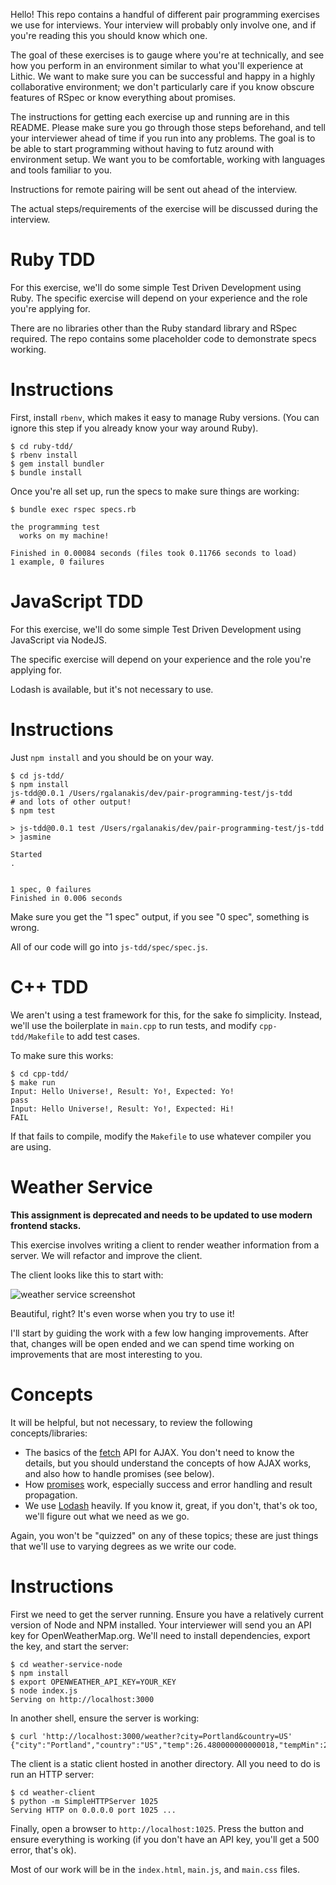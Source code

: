 Hello!
This repo contains a handful of different pair programming exercises
we use for interviews. Your interview will probably only involve one,
and if you're reading this you should know which one.

The goal of these exercises is to gauge where you're at technically,
and see how you perform in an environment similar to what you'll experience at Lithic.
We want to make sure you can be successful and happy in a highly collaborative environment;
we don't particularly care if you know obscure features of RSpec
or know everything about promises.

The instructions for getting each exercise up and running are in this README.
Please make sure you go through those steps beforehand,
and tell your interviewer ahead of time if you run into any problems.
The goal is to be able to start programming without having to futz around with environment setup.
We want you to be comfortable, working with languages and tools familiar to you.

Instructions for remote pairing will be sent out ahead of the interview.

The actual steps/requirements of the exercise will be discussed during the interview.

Ruby TDD
===

For this exercise, we'll do some simple Test Driven Development
using Ruby.
The specific exercise will depend on your experience and
the role you're applying for.

There are no libraries other than the Ruby standard library and RSpec required.
The repo contains some placeholder code to demonstrate specs working.

Instructions
=====

First, install `rbenv`, which makes it easy to manage Ruby versions.
(You can ignore this step if you already know your way around Ruby).

```
$ cd ruby-tdd/
$ rbenv install
$ gem install bundler
$ bundle install
```

Once you're all set up, run the specs to make sure things are working:

```
$ bundle exec rspec specs.rb

the programming test
  works on my machine!

Finished in 0.00084 seconds (files took 0.11766 seconds to load)
1 example, 0 failures
```


JavaScript TDD
===

For this exercise, we'll do some simple Test Driven Development
using JavaScript via NodeJS.

The specific exercise will depend on your experience and
the role you're applying for.

Lodash is available, but it's not necessary to use.

Instructions
=====

Just `npm install` and you should be on your way.

```
$ cd js-tdd/
$ npm install
js-tdd@0.0.1 /Users/rgalanakis/dev/pair-programming-test/js-tdd
# and lots of other output!
$ npm test

> js-tdd@0.0.1 test /Users/rgalanakis/dev/pair-programming-test/js-tdd
> jasmine

Started
.


1 spec, 0 failures
Finished in 0.006 seconds
```

Make sure you get the "1 spec" output, if you see "0 spec",
something is wrong.

All of our code will go into `js-tdd/spec/spec.js`.

C++ TDD
===

We aren't using a test framework for this, for the sake fo simplicity.
Instead, we'll use the boilerplate in `main.cpp` to run tests,
and modify `cpp-tdd/Makefile` to add test cases.

To make sure this works:

```
$ cd cpp-tdd/
$ make run 
Input: Hello Universe!, Result: Yo!, Expected: Yo!
pass
Input: Hello Universe!, Result: Yo!, Expected: Hi!
FAIL
```

If that fails to compile, modify the `Makefile` to use whatever compiler you are using.  

Weather Service
===

**This assignment is deprecated and needs to be updated to use modern frontend stacks.**

This exercise involves writing a client to render weather information from
a server. We will refactor and improve the client.

The client looks like this to start with:

![weather service screenshot](https://www.dropbox.com/s/tioowiekqy8dq4f/Screenshot%202016-08-28%2022.15.11.png?dl=1)

Beautiful, right? It's even worse when you try to use it!

I'll start by guiding the work with a few low hanging improvements.
After that, changes will be open ended and we can spend time working
on improvements that are most interesting to you.

Concepts
=====

It will be helpful, but not necessary, to review the following concepts/libraries:

- The basics of the
  [fetch](https://davidwalsh.name/fetch) API for AJAX.
  You don't need to know the details, but you should understand the concepts
  of how AJAX works, and also how to handle promises (see below).
- How [promises](https://davidwalsh.name/promises) work,
  especially success and error handling and result propagation.
- We use [Lodash](https://lodash.com/docs) heavily.
  If you know it, great, if you don't, that's ok too,
  we'll figure out what we need as we go.

Again, you won't be "quizzed" on any of these topics;
these are just things that we'll use to varying degrees
as we write our code.

Instructions
=====

First we need to get the server running.
Ensure you have a relatively current version of Node and NPM installed.
Your interviewer will send you an API key for OpenWeatherMap.org.
We'll need to install dependencies, export the key, and start the server:

```
$ cd weather-service-node
$ npm install
$ export OPENWEATHER_API_KEY=YOUR_KEY
$ node index.js
Serving on http://localhost:3000
```

In another shell, ensure the server is working:

```
$ curl 'http://localhost:3000/weather?city=Portland&country=US'
{"city":"Portland","country":"US","temp":26.480000000000018,"tempMin":25,"tempMax":28.33000000000004,"weather":"Clouds","windSpeed":3.1,"windDirection":20}
```

The client is a static client hosted in another directory.
All you need to do is run an HTTP server:

```
$ cd weather-client
$ python -m SimpleHTTPServer 1025
Serving HTTP on 0.0.0.0 port 1025 ...
```

Finally, open a browser to `http://localhost:1025`.
Press the button and ensure everything is working
(if you don't have an API key, you'll get a 500 error, that's ok).

Most of our work will be in the `index.html`, `main.js`, and `main.css` files.
